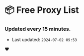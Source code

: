 # :package: Free Proxy List
### Updated every 15 minutes.

- Last updated: `2024-07-02 09:53`

:heart:
